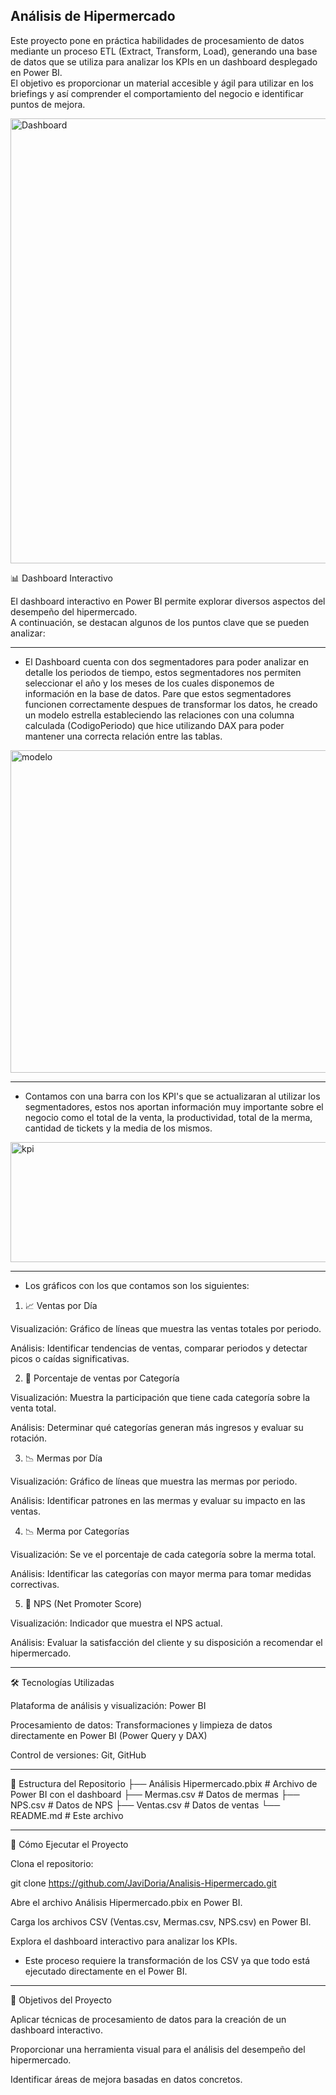## Análisis de Hipermercado ##


Este proyecto pone en práctica habilidades de procesamiento de datos mediante un proceso ETL (Extract, Transform, Load), generando una base de datos que se utiliza para analizar los KPIs en un dashboard desplegado en Power BI.  
El objetivo es proporcionar un material accesible y ágil para utilizar en los briefings y así comprender el comportamiento del negocio e identificar puntos de mejora.  

<img width="1281" height="712" alt="Dashboard" src="https://github.com/user-attachments/assets/d8ac88a9-a368-4d77-bf82-80b9795a84e1" />


📊 Dashboard Interactivo

El dashboard interactivo en Power BI permite explorar diversos aspectos del desempeño del hipermercado.  
A continuación, se destacan algunos de los puntos clave que se pueden analizar:  

-------------------------------------------------------------------------------------------------------------------------------------------------------------------------------------------------------------------

* El Dashboard cuenta con dos segmentadores para poder analizar en detalle los periodos de tiempo, estos segmentadores nos permiten seleccionar el año y los meses de los cuales disponemos de información en la base de datos.
Pare que estos segmentadores funcionen correctamente despues de transformar los datos, he creado un modelo estrella estableciendo las relaciones con una columna calculada (CodigoPeriodo) que hice utilizando DAX para poder mantener una correcta relación entre las tablas.  
<img width="1150" height="516" alt="modelo" src="https://github.com/user-attachments/assets/9e73459b-f1ea-4ef2-a0d8-dc1bf8a1dff1" />

-------------------------------------------------------------------------------------------------------------------------------------------------------------------------------------------------------------------


* Contamos con una barra con los KPI's que se actualizaran al utilizar los segmentadores, estos nos aportan información muy importante sobre el negocio como el total de la venta, la productividad, total de la merma, cantidad de tickets y la media de los mismos.
<img width="978" height="192" alt="kpi" src="https://github.com/user-attachments/assets/ae7c5dac-5402-47f2-ae5a-1a3a53b44c37" />

-------------------------------------------------------------------------------------------------------------------------------------------------------------------------------------------------------------------

+ Los gráficos con los que contamos son los siguientes: 


1. 📈 Ventas por Día

Visualización: Gráfico de líneas que muestra las ventas totales por periodo.

Análisis: Identificar tendencias de ventas, comparar periodos y detectar picos o caídas significativas.

2. 🛒 Porcentaje de ventas por Categoría

Visualización: Muestra la participación que tiene cada categoría sobre la venta total.

Análisis: Determinar qué categorías generan más ingresos y evaluar su rotación.

3. 📉 Mermas por Día

Visualización: Gráfico de líneas que muestra las mermas por periodo.

Análisis: Identificar patrones en las mermas y evaluar su impacto en las ventas.

4. 📉 Merma por Categorías

Visualización: Se ve el porcentaje de cada categoría sobre la merma total.

Análisis: Identificar las categorías con mayor merma para tomar medidas correctivas.

5. 💬 NPS (Net Promoter Score)

Visualización: Indicador que muestra el NPS actual.

Análisis: Evaluar la satisfacción del cliente y su disposición a recomendar el hipermercado.

-------------------------------------------------------------------------------------------------------------------------------------------------------------------------------------------------------------------


🛠️ Tecnologías Utilizadas

Plataforma de análisis y visualización: Power BI

Procesamiento de datos: Transformaciones y limpieza de datos directamente en Power BI (Power Query y DAX)

Control de versiones: Git, GitHub


-------------------------------------------------------------------------------------------------------------------------------------------------------------------------------------------------------------------


📂 Estructura del Repositorio
├── Análisis Hipermercado.pbix   # Archivo de Power BI con el dashboard
├── Mermas.csv                   # Datos de mermas
├── NPS.csv                      # Datos de NPS
├── Ventas.csv                   # Datos de ventas
└── README.md                    # Este archivo


-------------------------------------------------------------------------------------------------------------------------------------------------------------------------------------------------------------------
🚀 Cómo Ejecutar el Proyecto

Clona el repositorio:

git clone https://github.com/JaviDoria/Analisis-Hipermercado.git


Abre el archivo Análisis Hipermercado.pbix en Power BI.

Carga los archivos CSV (Ventas.csv, Mermas.csv, NPS.csv) en Power BI.

Explora el dashboard interactivo para analizar los KPIs.

* Este proceso requiere la transformación de los CSV ya que todo está ejecutado directamente en el Power BI.

-------------------------------------------------------------------------------------------------------------------------------------------------------------------------------------------------------------------
📌 Objetivos del Proyecto

Aplicar técnicas de procesamiento de datos para la creación de un dashboard interactivo.

Proporcionar una herramienta visual para el análisis del desempeño del hipermercado.

Identificar áreas de mejora basadas en datos concretos.
